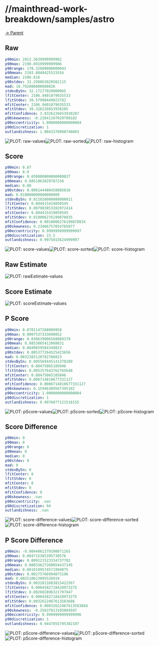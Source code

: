 
# //mainthread-work-breakdown/samples/astro

[→ Parent](../..)


## Raw


```yaml
p90min: 2012.3639999999982
p90max: 2190.6919999999986
p90range: 178.32800000000043
p90mean: 2103.8840425531916
median: 2106.616
p90stdev: 31.298863020582115
mad: 18.792000000000826
stdevBySn: 32.17277020000065
lfitCenter: 2106.9401079035533
lfitStdev: 30.57990449023782
mfitCenter: 2106.9401079035533
mfitStdev: 38.326226653938285
mfitConfidence: 3.8326226653938287
p90skewness: -0.22641107020700182
p90eccentricity: 1.0000000000000004
p90discretization: 1
outlandishness: 1.0043370960748603

```

![PLOT: raw-values](./raw/values.svg)![PLOT: raw-sorted](./raw/sorted.svg)![PLOT: raw-histogram](./raw/histogram.svg)
## Score


```yaml
p90min: 0.87
p90max: 0.9
p90range: 0.030000000000000027
p90mean: 0.8851063829787236
median: 0.88
p90stdev: 0.006144480458805816
mad: 0.010000000000000009
stdevBySn: 0.011926000000000011
lfitCenter: 0.884415419850545
lfitStdev: 0.007983853282972414
mfitCenter: 0.884415419850545
mfitStdev: 0.010006276199870835
mfitConfidence: 0.0010006276199870834
p90skewness: 0.23466757054765877
p90eccentricity: 0.9999999999999997
p90discretization: 23.5
outlandishness: 0.9975015624999997

```

![PLOT: score-values](./score/values.svg)![PLOT: score-sorted](./score/sorted.svg)![PLOT: score-histogram](./score/histogram.svg)
## Raw Estimate

![PLOT: rawEstimate-values](./rawEstimate/values.svg)
## Score Estimate

![PLOT: scoreEstimate-values](./scoreEstimate/values.svg)
## P Score


```yaml
p90min: 0.8701147268009958
p90max: 0.9007537333690852
p90range: 0.030639006568089378
p90mean: 0.8853865412068831
median: 0.8849659584348823
p90stdev: 0.005377264525423656
mad: 0.0032383120782786823
stdevBySn: 0.005569445141378209
lfitCenter: 0.88475065105046
lfitStdev: 0.005357643762765648
mfitCenter: 0.88475065105046
mfitStdev: 0.006714810677331127
mfitConfidence: 0.0006714810677331127
p90skewness: 0.15946389587395182
p90eccentricity: 1.0000000000000004
p90discretization: 1
outlandishness: 0.9976077121518155

```

![PLOT: pScore-values](./pScore/values.svg)![PLOT: pScore-sorted](./pScore/sorted.svg)![PLOT: pScore-histogram](./pScore/histogram.svg)
## Score Difference


```yaml
p90min: 0
p90max: 0
p90range: 0
p90mean: 0
median: 0
p90stdev: 0
mad: 0
stdevBySn: 0
lfitCenter: 0
lfitStdev: 0
mfitCenter: 0
mfitStdev: 0
mfitConfidence: 0
p90skewness: .nan
p90eccentricity: .nan
p90discretization: 94
outlandishness: .nan

```

![PLOT: score-difference-values](./score-difference/values.svg)![PLOT: score-difference-sorted](./score-difference/sorted.svg)![PLOT: score-difference-histogram](./score-difference/histogram.svg)
## P Score Difference


```yaml
p90min: -0.0044061379390071265
p90max: 0.004715385395730576
p90range: 0.009121523334737702
p90mean: 0.00033627269054437145
median: 0.0010189574571994875
p90stdev: 0.00275766994073196
mad: 0.002510623885526919
stdevBySn: 0.0032811683815422567
lfitCenter: 0.0004582718428973275
lfitStdev: 0.002602896321797847
mfitCenter: 0.0004582718428973275
mfitStdev: 0.0032622467613583686
mfitConfidence: 0.00032622467613583684
p90skewness: -0.25637013105004597
p90eccentricity: 0.9999999999999996
p90discretization: 1
outlandishness: 0.9447855795382107

```

![PLOT: pScore-difference-values](./pScore-difference/values.svg)![PLOT: pScore-difference-sorted](./pScore-difference/sorted.svg)![PLOT: pScore-difference-histogram](./pScore-difference/histogram.svg)